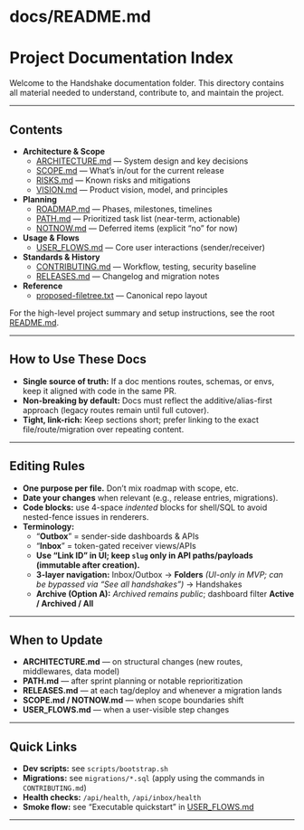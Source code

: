 # docs/README.md
# Project Documentation Index

Welcome to the Handshake documentation folder. This directory contains all material needed to understand, contribute to, and maintain the project.

---

## Contents

- **Architecture & Scope**
  - [ARCHITECTURE.md](./ARCHITECTURE.md) — System design and key decisions
  - [SCOPE.md](./SCOPE.md) — What’s in/out for the current release
  - [RISKS.md](./RISKS.md) — Known risks and mitigations
  - [VISION.md](./VISION.md) — Product vision, model, and principles
- **Planning**
  - [ROADMAP.md](./ROADMAP.md) — Phases, milestones, timelines
  - [PATH.md](./PATH.md) — Prioritized task list (near-term, actionable)
  - [NOTNOW.md](./NOTNOW.md) — Deferred items (explicit “no” for now)
- **Usage & Flows**
  - [USER_FLOWS.md](./USER_FLOWS.md) — Core user interactions (sender/receiver)
- **Standards & History**
  - [CONTRIBUTING.md](./CONTRIBUTING.md) — Workflow, testing, security baseline
  - [RELEASES.md](./RELEASES.md) — Changelog and migration notes
- **Reference**
  - [proposed-filetree.txt](./proposed-filetree.txt) — Canonical repo layout

For the high-level project summary and setup instructions, see the root [README.md](../README.md).

---

## How to Use These Docs

- **Single source of truth:** If a doc mentions routes, schemas, or envs, keep it aligned with code in the same PR.
- **Non-breaking by default:** Docs must reflect the additive/alias-first approach (legacy routes remain until full cutover).
- **Tight, link-rich:** Keep sections short; prefer linking to the exact file/route/migration over repeating content.

---

## Editing Rules

- **One purpose per file.** Don’t mix roadmap with scope, etc.
- **Date your changes** when relevant (e.g., release entries, migrations).
- **Code blocks:** use 4-space *indented* blocks for shell/SQL to avoid nested-fence issues in renderers.
- **Terminology:**
  - “**Outbox**” = sender-side dashboards & APIs
  - “**Inbox**” = token-gated receiver views/APIs
  - **Use “Link ID” in UI; keep `slug` only in API paths/payloads (immutable after creation).**
  - **3-layer navigation:** Inbox/Outbox → **Folders** *(UI-only in MVP; can be bypassed via “See all handshakes”)* → Handshakes
  - **Archive (Option A):** *Archived remains public*; dashboard filter **Active / Archived / All**

---

## When to Update

- **ARCHITECTURE.md** — on structural changes (new routes, middlewares, data model)
- **PATH.md** — after sprint planning or notable reprioritization
- **RELEASES.md** — at each tag/deploy and whenever a migration lands
- **SCOPE.md / NOTNOW.md** — when scope boundaries shift
- **USER_FLOWS.md** — when a user-visible step changes

---

## Quick Links

- **Dev scripts:** see `scripts/bootstrap.sh`
- **Migrations:** see `migrations/*.sql` (apply using the commands in `CONTRIBUTING.md`)
- **Health checks:** `/api/health`, `/api/inbox/health`
- **Smoke flow:** see “Executable quickstart” in [USER_FLOWS.md](./USER_FLOWS.md)

---
